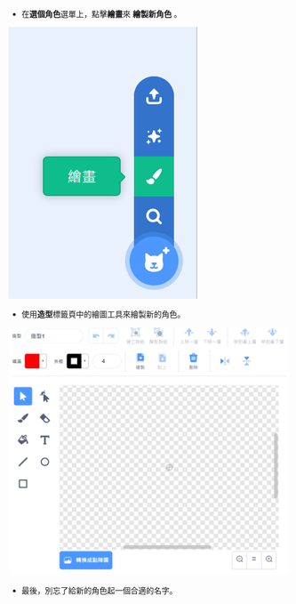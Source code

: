 - 在**選個角色**選單上，點擊**繪畫**來 **繪製新角色** 。

![新角色](images/new_sprite.png)

- 使用**造型**標籤頁中的繪圖工具來繪製新的角色。

![繪圖工具](images/paint_tools.png)

- 最後，別忘了給新的角色起一個合適的名字。